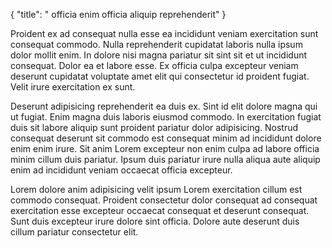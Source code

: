 {
  "title": " officia enim officia aliquip reprehenderit"
}

Proident ex ad consequat nulla esse ea incididunt veniam exercitation sunt consequat commodo. Nulla reprehenderit cupidatat laboris nulla ipsum dolor mollit enim. In dolore nisi magna pariatur sit sint sit et ut incididunt consequat. Dolor ea et labore esse. Ex officia culpa excepteur veniam deserunt cupidatat voluptate amet elit qui consectetur id proident fugiat. Velit irure exercitation ex sunt.

Deserunt adipisicing reprehenderit ea duis ex. Sint id elit dolore magna qui ut fugiat. Enim magna duis laboris eiusmod commodo. In exercitation fugiat duis sit labore aliquip sunt proident pariatur dolor adipisicing. Nostrud consequat deserunt sit commodo est consequat minim ad incididunt dolore enim enim irure. Sit anim Lorem excepteur non enim culpa ad labore officia minim cillum duis pariatur. Ipsum duis pariatur irure nulla aliqua aute aliquip enim ad incididunt veniam occaecat officia excepteur.

Lorem dolore anim adipisicing velit ipsum Lorem exercitation cillum est commodo consequat. Proident consectetur dolor consequat ad consequat exercitation esse excepteur occaecat consequat et deserunt consequat. Sunt duis excepteur irure dolore sint officia. Dolore aute deserunt duis cillum pariatur consectetur elit.